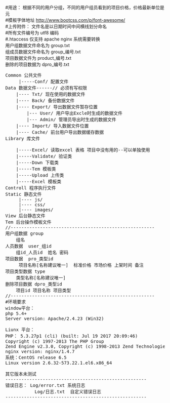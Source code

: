 #用途： 根据不同的用户分组，不同的用户组员看到的项目价格，价格最新单位是 元<br/>
#模板字体地址 http://www.bootcss.com/p/font-awesome/<br/>
#上传附件：  文件名是以日期时间中间横线划分命名<br/>
#所有文件编号为 utf8 编码<br/>
#.htaccess 仅支持 apache nginx 系统需要转换<br/>
用户组数据文件命名为 group.txt<br/>
组成员数据文件命名为 group_编号.txt<br/>
项目数据文件为 product_编号.txt<br/>
删除的项目数据为 dpro_编号.txt<br/>
<pre>
Common 公共文件
     |-----Conf/ 配置文件
Data 数据文件------// 必须有写权限
    |---- Txt/ 现在使用的数据文件
    |---- Back/ 备份数据文件
    |---- Export/ 导出数据文件暂存位置
        |--- User/ 用户导出Excle时生成的数据文件
        |--- Admin/ 管理员导出时生成的数据文件
    |---- Import/ 导入数据文件位置
    |---- Cache/ 前台用户导出数据缓存数据
Library 库文件<br/>
    |-----Excel/ 读取excel 表格 项目中没有用的--可以单独使用
    |-----Validate/ 验证类
    |-----Down 下载类
    |-----Tem 模板类
    |-----Upload 上传类
    |-----Excel 模板类
Controll 程序执行文件
Static 静态文件
     |---- js/
     |---- css/
     |---- images/
View 后台静态文件
Tem 后台操作模板文件
//------------------------------------------------------
用户组数据 group
    组名
人员数据  user_组id
    组id_人员id  姓名 密码
项目数据  pro_类型id
     项目名称[名称建议唯一]  标准价格 市场价格 上架时间 备注
项目类型数据 type
    类型名称[名称建议唯一]
删除项目数据 dpro_类型id
    项目id 项目名称 项目类型
//------------------------------------------------------
#环境要求
window平台：
php 5.4+
Server version: Apache/2.4.23 (Win32)

Liunx 平台：
PHP： 5.3.27p1 (cli) (built: Jul 19 2017 20:09:46) 
Copyright (c) 1997-2013 The PHP Group
Zend Engine v2.3.0, Copyright (c) 1998-2013 Zend Technologies
nginx version: nginx/1.4.7
系统：CentOS release 6.5
Linux version 2.6.32-573.22.1.el6.x86_64 

其它版本未测试
-----------------------------------------------------
错误日志： Log/error.txt 系统日志
           Log/日志.txt  自定义错误日志
-----------------------------------------------------
</pre>